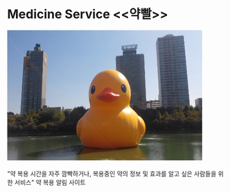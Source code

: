 # Medicine Service <<약빨>>
<img src="/srcsrc/duck.jpg" width="450px" height="300px" title="px(픽셀) 크기 설정" alt="RubberDuck"></img><br/><br/>
"약 복용 시간을 자주 깜빡하거나, 복용중인 약의 정보 및 효과를 알고 싶은 사람들을 위한 서비스" 약 복용 알림 사이트
